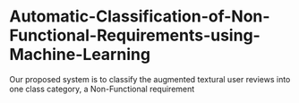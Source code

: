 # Automatic-Classification-of-Non-Functional-Requirements-using-Machine-Learning
Our proposed  system is to classify the augmented textural user reviews  into one class category, a Non-Functional requirement

